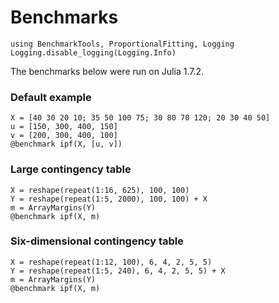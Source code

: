 # Benchmarks
```@setup bench
using BenchmarkTools, ProportionalFitting, Logging
Logging.disable_logging(Logging.Info)
```

The benchmarks below were run on Julia 1.7.2.

### Default example
```@example bench
X = [40 30 20 10; 35 50 100 75; 30 80 70 120; 20 30 40 50]
u = [150, 300, 400, 150]
v = [200, 300, 400, 100]
@benchmark ipf(X, [u, v])
```

### Large contingency table
```@example bench
X = reshape(repeat(1:16, 625), 100, 100)
Y = reshape(repeat(1:5, 2000), 100, 100) + X
m = ArrayMargins(Y)
@benchmark ipf(X, m)
```

### Six-dimensional contingency table
```@example bench
X = reshape(repeat(1:12, 100), 6, 4, 2, 5, 5)
Y = reshape(repeat(1:5, 240), 6, 4, 2, 5, 5) + X
m = ArrayMargins(Y)
@benchmark ipf(X, m)
```
